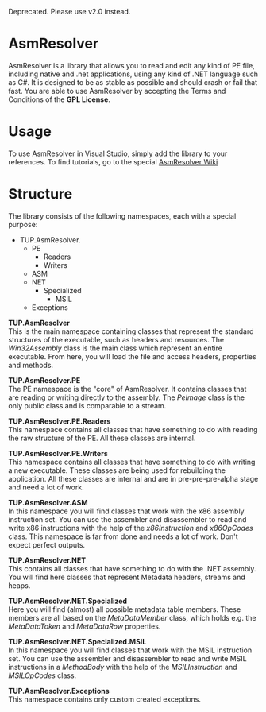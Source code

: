 Deprecated. Please use v2.0 instead.

AsmResolver
===========

AsmResolver is a library that allows you to read and edit any kind of PE file, including native and .net applications, using any kind of .NET language such as C#. It is designed to be as stable as possible and should crash or fail that fast. You are able to use AsmResolver by accepting the Terms and Conditions of the **GPL License**.

Usage
=====

To use AsmResolver in Visual Studio, simply add the library to your references. To find tutorials, go to the special [AsmResolver Wiki]("https://github.com/TheUnknownProgrammer/AsmResolver/wiki")

Structure
=========

The library consists of the following namespaces, each with a special purpose:

* TUP.AsmResolver. 
  * PE
     * Readers
	 * Writers
  * ASM
  * NET
     * Specialized
         * MSIL
  * Exceptions


**TUP.AsmResolver**  
This is the main namespace containing classes that represent the standard structures of the executable, such as headers and resources. The *Win32Assembly* class is the main class which represent an entire executable. From here, you will load the file and access headers, properties and methods.

**TUP.AsmResolver.PE**  
The PE namespace is the "core" of AsmResolver. It contains classes that are reading or writing directly to the assembly. The *PeImage* class is the only public class and is comparable to a stream. 

**TUP.AsmResolver.PE.Readers**  
This namespace contains all classes that have something to do with reading the raw structure of the PE. All these classes are internal.

**TUP.AsmResolver.PE.Writers**  
This namespace contains all classes that have something to do with writing a new executable. These classes are being used for rebuilding the application. All these classes are internal and are in pre-pre-pre-alpha stage and need a lot of work.

**TUP.AsmResolver.ASM**  
In this namespace you will find classes that work with the x86 assembly instruction set. You can use the assembler and disassembler to read and write x86 instructions with the help of the *x86Instruction* and *x86OpCodes* class. This namespace is far from done and needs a lot of work. Don't expect perfect outputs.

**TUP.AsmResolver.NET**  
This contains all classes that have something to do with the .NET assembly. You will find here classes that represent Metadata headers, streams and heaps.

**TUP.AsmResolver.NET.Specialized**  
Here you will find (almost) all possible metadata table members. These members are all based on the *MetaDataMember* class, which holds e.g. the *MetaDataToken* and *MetaDataRow* properties.

**TUP.AsmResolver.NET.Specialized.MSIL**  
In this namespace you will find classes that work with the MSIL instruction set. You can use the assembler and disassembler to read and write MSIL instructions in a *MethodBody* with the help of the *MSILInstruction* and *MSILOpCodes* class.

**TUP.AsmResolver.Exceptions**  
This namespace contains only custom created exceptions.